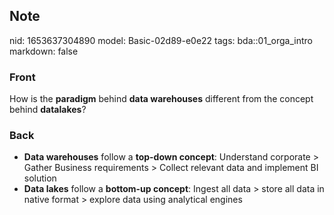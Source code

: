 ## Note
nid: 1653637304890
model: Basic-02d89-e0e22
tags: bda::01_orga_intro
markdown: false

### Front
How is the <b>paradigm</b> behind <b>data warehouses</b> different
from the concept behind <b>datalakes</b>?

### Back
<ul>
  <li><b>Data warehouses</b> follow a <b>top-down concept</b>:
  Understand corporate > Gather Business requirements >
  Collect relevant data and implement BI solution
  <li><b>Data lakes</b> follow a <b>bottom-up concept</b>: Ingest
  all data > store all data in native format > explore data
  using analytical engines
</ul>
